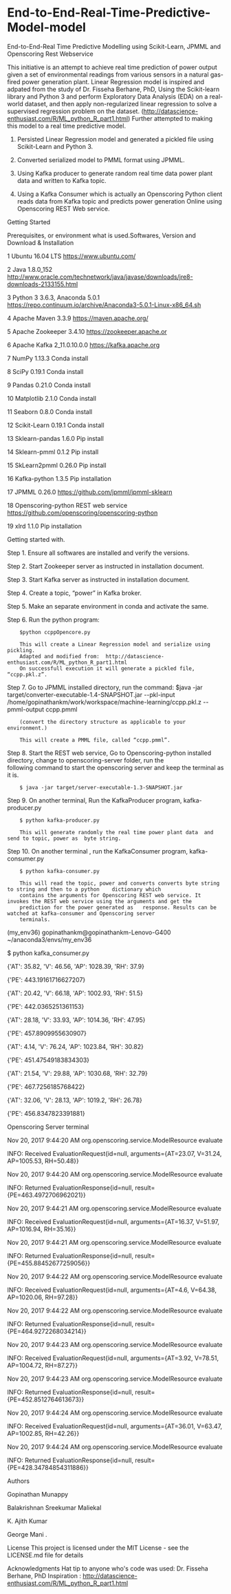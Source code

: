 # End-to-End-Real-Time-Predictive-Model-model
End-to-End-Real Time Predictive Modelling using Scikit-Learn, JPMML and Openscoring Rest Webservice

This initiative is an attempt to achieve real time prediction of power output given a set of environmental readings from various sensors in a natural gas-fired power generation plant. Linear Regression model is inspired and adpated from the study of Dr. Fisseha Berhane, PhD, Using the Scikit-learn library  and Python 3 and perform Exploratory Data Analysis (EDA) on a real-world dataset, and then apply non-regularized linear regression to solve a supervised regression problem on the dataset. (http://datascience-enthusiast.com/R/ML_python_R_part1.html) 
Further attempted to  making this model to a real time predictive model.

1. Persisted Linear Regression model and generated a pickled file using Scikit-Learn and Python 3.

2. Converted serialized model to PMML format using JPMML.

3. Using Kafka producer to  generate random real time data power plant data and written to Kafka topic.

4. Using a Kafka Consumer which is actually an Openscoring Python client reads data from Kafka topic and predicts power generation Online using Openscoring REST Web service.

Getting Started

Prerequisites, or environment what is used.Softwares, Version and Download & Installation

1 Ubuntu
16.04 LTS
https://www.ubuntu.com/

2 Java
1.8.0_152
http://www.oracle.com/technetwork/java/javase/downloads/jre8-downloads-2133155.html

3 Python 3
3.6.3, Anaconda 5.0.1
https://repo.continuum.io/archive/Anaconda3-5.0.1-Linux-x86_64.sh

4 Apache Maven
3.3.9
https://maven.apache.org/

5 Apache Zookeeper
3.4.10
https://zookeeper.apache.or

6 Apache Kafka
2_11.0.10.0.0
https://kafka.apache.org

7 NumPy
1.13.3
Conda install

8 SciPy
0.19.1
Conda install

9 Pandas
0.21.0
Conda install

10 Matplotlib
2.1.0 
Conda install

11 Seaborn
0.8.0 
Conda install

12 Scikit-Learn
0.19.1
Conda install

13 Sklearn-pandas 
1.6.0
Pip install

14 Sklearn-pmml
0.1.2
Pip install

15 SkLearn2pmml
0.26.0
Pip install

16 Kafka-python
1.3.5
Pip installation

17 JPMML
0.26.0
https://github.com/jpmml/jpmml-sklearn

18 Openscoring-python REST web service
https://github.com/openscoring/openscoring-python

19 xlrd
1.1.0
Pip installation

Getting started with. 

Step 1. Ensure all softwares are installed and verify the versions.

Step 2. Start Zookeeper server as instructed in installation document.

Step 3. Start Kafka server as instructed in installation document.

Step 4. Create a topic, “power” in Kafka broker.

Step 5. Make an separate environment in conda and activate the same.

Step 6. Run the python program: 

        $python ccppOpencore.py
        
        This will create a Linear Regression model and serialize using pickling.
        Adapted and modified from:  http://datascience-enthusiast.com/R/ML_python_R_part1.html
        On successfull execution it will generate a pickled file, “ccpp.pkl.z”.

Step 7. Go to JPMML installed directory, run the command: $java -jar target/converter-executable-1.4-SNAPSHOT.jar --pkl-input	      /home/gopinathankm/work/workspace/machine-learning/ccpp.pkl.z --pmml-output ccpp.pmml

        (convert the directory structure as applicable to your environment.)

        This will create a PMML file, called “ccpp.pmml”.

Step 8. Start the REST web service, Go to Openscoring-python installed directory, change to openscoring-server folder, run the            
        following command to start the openscoring server and keep the terminal as it is.
        
        $ java -jar target/server-executable-1.3-SNAPSHOT.jar

Step 9. On another terminal, Run the KafkaProducer program, kafka-producer.py 
  
        $ python kafka-producer.py
	      
        This will generate randomly the real time power plant data  and send to topic, power as  byte string.

Step 10. On another terminal , run the KafkaConsumer program, kafka-consumer.py  

        $ python kafka-consumer.py
	      
        This will read the topic, power and converts converts byte string to string and then to a python 	dictionary which                          
        contains the arguments for Openscoring REST web service. It invokes the REST web service using the arguments and get the              
        prediction for the power generated as	response. Results can be watched at kafka-consumer and Openscoring server     
        terminals.

(my_env36) gopinathankm@gopinathankm-Lenovo-G400 ~/anaconda3/envs/my_env36

$ python kafka_consumer.py

{'AT': 35.82, 'V': 46.56, 'AP': 1028.39, 'RH': 37.9}

{'PE': 443.19161716627207}

{'AT': 20.42, 'V': 66.18, 'AP': 1002.93, 'RH': 51.5}

{'PE': 442.0365251361153}

{'AT': 28.18, 'V': 33.93, 'AP': 1014.36, 'RH': 47.95}

{'PE': 457.8909955630907}

{'AT': 4.14, 'V': 76.24, 'AP': 1023.84, 'RH': 30.82}

{'PE': 451.47549183834303}

{'AT': 21.54, 'V': 29.88, 'AP': 1030.68, 'RH': 32.79}

{'PE': 467.7256185768422}

{'AT': 32.06, 'V': 28.13, 'AP': 1019.2, 'RH': 26.78}

{'PE': 456.8347823391881}

Openscoring Server terminal


Nov 20, 2017 9:44:20 AM org.openscoring.service.ModelResource evaluate

INFO: Received EvaluationRequest{id=null, arguments={AT=23.07, V=31.24, AP=1005.53, RH=50.48}}

Nov 20, 2017 9:44:20 AM org.openscoring.service.ModelResource evaluate

INFO: Returned EvaluationResponse{id=null, result={PE=463.4972706962021}}

Nov 20, 2017 9:44:21 AM org.openscoring.service.ModelResource evaluate

INFO: Received EvaluationRequest{id=null, arguments={AT=16.37, V=51.97, AP=1016.94, RH=35.16}}

Nov 20, 2017 9:44:21 AM org.openscoring.service.ModelResource evaluate

INFO: Returned EvaluationResponse{id=null, result={PE=455.88452677259056}}

Nov 20, 2017 9:44:22 AM org.openscoring.service.ModelResource evaluate

INFO: Received EvaluationRequest{id=null, arguments={AT=4.6, V=64.38, AP=1020.06, RH=97.28}}

Nov 20, 2017 9:44:22 AM org.openscoring.service.ModelResource evaluate

INFO: Returned EvaluationResponse{id=null, result={PE=464.9272268034214}}

Nov 20, 2017 9:44:23 AM org.openscoring.service.ModelResource evaluate

INFO: Received EvaluationRequest{id=null, arguments={AT=3.92, V=78.51, AP=1004.72, RH=87.27}}

Nov 20, 2017 9:44:23 AM org.openscoring.service.ModelResource evaluate

INFO: Returned EvaluationResponse{id=null, result={PE=452.8512764613673}}

Nov 20, 2017 9:44:24 AM org.openscoring.service.ModelResource evaluate

INFO: Received EvaluationRequest{id=null, arguments={AT=36.01, V=63.47, AP=1002.85, RH=42.26}}

Nov 20, 2017 9:44:24 AM org.openscoring.service.ModelResource evaluate

INFO: Returned EvaluationResponse{id=null, result={PE=428.34784854311886}}


Authors

Gopinathan Munappy

Balakrishnan Sreekumar Maliekal

K. Ajith Kumar 

George Mani
.

License
This project is licensed under the MIT License - see the LICENSE.md file for details

Acknowledgments
Hat tip to anyone who's code was used:  Dr. Fisseha Berhane, PhD
Inspiration : http://datascience-enthusiast.com/R/ML_python_R_part1.html
